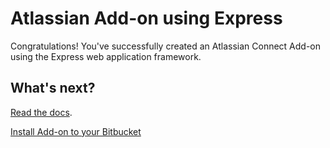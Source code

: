 # Atlassian Add-on using Express

Congratulations! You've successfully created an Atlassian Connect Add-on using the Express web application framework.

## What's next?

[Read the docs](https://bitbucket.org/atlassian/atlassian-connect-express/src/master/README.md#markdown-header-install-dependencies).

<html>
  <head>
    <link rel="stylesheet" href="https://aui-cdn.atlassian.com/aui-adg/5.9.14/css/aui.min.css" media="all">
  </head>
  <body>
    <a class="aui-button aui-button-primary"
          href="https://bitbucket.org/site/addons/authorize?descriptor_uri=https://35489ca0.ngrok.io/&redirect_uri=https://35489ca0.ngrok.io/welcome.html">
       <span class="aui-icon aui-icon-small aui-iconfont-bitbucket"></span>
       Install Add-on to your Bitbucket
    </a>
  </body>
</html>
